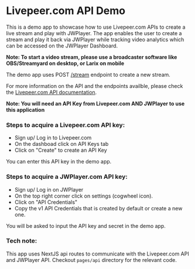 # Livepeer.com API Demo

This is a demo app to showcase how to use Livepeer.com APIs to create a live stream and play with JWPlayer. The app enables the user to create a stream and play it back via JWPlayer while tracking video analytics which can be accessed on the JWPlayer Dashboard.

**Note: To start a video stream, please use a broadcaster software like OBS/Streamyard on desktop, or Larix on mobile**

The demo app uses POST [/stream](https://livepeer.com/docs/guides/api/create-a-stream) endpoint to create a new stream.

For more information on the API and the endpoints availble, please check the [Livepeer.com API documentation](https://livepeer.com/docs/guides).

**Note: You will need an API Key from Livepeer.com AND JWPlayer to use this application**

### Steps to acquire a Livepeer.com API key:

- Sign up/ Log in to Livepeer.com
- On the dashboad click on API Keys tab
- Click on "Create" to create an API Key

You can enter this API key in the demo app.

### Steps to acquire a JWPlayer.com API key:

- Sign up/ Log in on JWPlayer
- On the top right corner click on settings (cogwheel icon).
- Click on "API Credentials"
- Copy the v1 API Credentials that is created by default or create a new one.

You will be asked to input the API key and secret in the demo app.

### Tech note:

This app uses NextJS api routes to communicate with the Livepeer.com API and JWPlayer API. Checkout `pages/api` directory for the relevant code.
